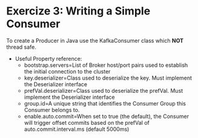 # Exercize 3: Writing a Simple Consumer 

To create a Producer in Java use the KafkaConsumer class which **NOT** thread safe.

- Useful Property reference:
    - bootstrap.servers=List of Broker host/port pairs used to establish the initial connection to the cluster
    - key.deserializer=Class used to deserialize the key. Must implement the Deserializer interface 
    - prefVal.deserializer=Class used to deserialize the prefVal. Must implement the Deserializer interface
    - group.id=A unique string that identifies the Consumer Group this Consumer belongs to.
    - enable.auto.commit=When set to true (the default), the Consumer will trigger offset commits based on the prefVal of auto.commit.interval.ms (default 5000ms)